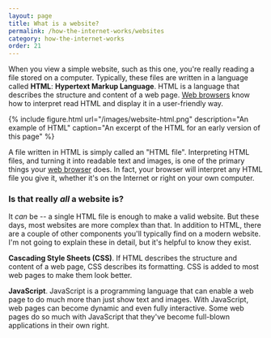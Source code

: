```yaml
---
layout: page
title: What is a website?
permalink: /how-the-internet-works/websites
category: how-the-internet-works
order: 21
---
```


When you view a simple website, such as this one, you're really reading a file stored on a computer. Typically, these files are written in a language called **HTML**: **Hypertext Markup Language**. HTML is a language that describes the structure and content of a web page. [Web browsers](/browser) know how to interpret read HTML and display it in a user-friendly way.

{% include figure.html url="/images/website-html.png" description="An example of HTML" caption="An excerpt of the HTML for an early version of this page" %}

A file written in HTML is simply called an "HTML file". Interpreting HTML files, and turning it into readable text and images, is one of the primary things your [web browser](/browser) does. In fact, your browser will interpret any HTML file you give it, whether it's on the Internet or right on your own computer.

### Is that really _all_ a website is?

It *can* be -- a single HTML file is enough to make a valid website. But these days, most websites are more complex than that. In addition to HTML, there are a couple of other components you'll typically find on a modern website. I'm not going to explain these in detail, but it's helpful to know they exist.

**Cascading Style Sheets (CSS)**. If HTML describes the structure and content of a web page, CSS describes its formatting. CSS is added to most web pages to make them look better.

**JavaScript**. JavaScript is a programming language that can enable a web page to do much more than just show text and images. With JavaScript, web pages can become dynamic and even fully interactive. Some web pages do so much with JavaScript that they've become full-blown applications in their own right.
